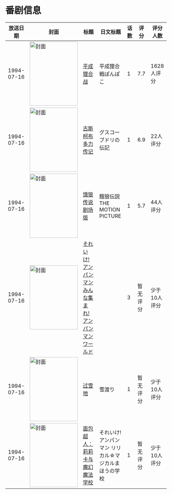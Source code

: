 # 番剧信息

|放送日期|封面|标题|日文标题|话数|评分|评分人数|
|---|---|---|---|---|---|---|
|1994-07-16|<img src="https://lain.bgm.tv/pic/cover/c/f4/f6/407_9XXL4.jpg" alt="封面" style="width:150px;height:200px;object-fit:cover;">|[平成狸合战](https://bangumi.tv/subject/407)|平成狸合戦ぽんぽこ|1|7.7|1628人评分|
|1994-07-16|<img src="https://lain.bgm.tv/pic/cover/c/66/ad/27578_e7uwO.jpg" alt="封面" style="width:150px;height:200px;object-fit:cover;">|[古斯柯布多力传记](https://bangumi.tv/subject/27578)|グスコーブドリの伝記|1|6.9|22人评分|
|1994-07-16|<img src="https://lain.bgm.tv/pic/cover/c/e6/57/38426_RmAZd.jpg" alt="封面" style="width:150px;height:200px;object-fit:cover;">|[饿狼传说 剧场版](https://bangumi.tv/subject/38426)|餓狼伝説 THE MOTION PICTURE|1|5.7|44人评分|
|1994-07-16|<img src="https://lain.bgm.tv/pic/cover/c/ef/9f/89704_N6XN6.jpg" alt="封面" style="width:150px;height:200px;object-fit:cover;">|[それいけ!アンパンマン みんな集まれ! アンパンマンワールド](https://bangumi.tv/subject/89704)||3|暂无评分|少于10人评分|
|1994-07-16|<img src="https://lain.bgm.tv/pic/cover/c/3b/37/89705_a8jvg.jpg" alt="封面" style="width:150px;height:200px;object-fit:cover;">|[过雪地](https://bangumi.tv/subject/89705)|雪渡り|1|暂无评分|少于10人评分|
|1994-07-16|<img src="https://lain.bgm.tv/pic/cover/c/2b/c3/419213_XgTu1.jpg" alt="封面" style="width:150px;height:200px;object-fit:cover;">|[面包超人：莉莉卡与魔幻魔法学校](https://bangumi.tv/subject/419213)|それいけ!アンパンマン リリカル☆マジカルまほうの学校|1|暂无评分|少于10人评分|
